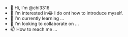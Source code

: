- 👋 Hi, I’m @chi3316
- 👀 I’m interested in😂 I do ont how to introduce myself.
- 🌱 I’m currently learning ...
- 💞️ I’m looking to collaborate on ...
- 📫 How to reach me ...

<!---
chi3316/chi3316 is a ✨ special ✨ repository because its `README.md` (this file) appears on your GitHub profile.
You can click the Preview link to take a look at your changes.
--->
